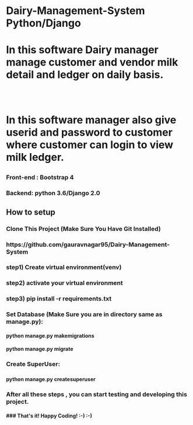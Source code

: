 <h1>Dairy-Management-System  Python/Django<h1>
<p>In this software Dairy manager manage customer and vendor milk detail and ledger on daily basis.</p></br>
<p>In this software manager also give userid and password to customer where customer can login to view milk ledger.</p>
<h3> Front-end : Bootstrap 4 <h3>
<h3> Backend: python 3.6/Django 2.0</h3>

<h2>How to setup</h2>
<h3>Clone This Project (Make Sure You Have Git Installed)</h3>
<h3>https://github.com/gauravnagar95/Dairy-Management-System</h3>

<h3>step1) Create virtual environment(venv)</h3>
<h3>step2) activate your virtual environment </h3>
<h3>step3) pip install -r requirements.txt</h3>


<h3>Set Database (Make Sure you are in directory same as manage.py):</h3>
<h4>python manage.py makemigrations</h4>
<h4>python manage.py migrate</h4>

<h3>Create SuperUser:<h3> 
<h4>python manage.py createsuperuser</h4>

<h3>After all these steps , you can start testing and developing this project.</h3>
<h4>###  That's it! Happy Coding! :-)  :-)</h4>
